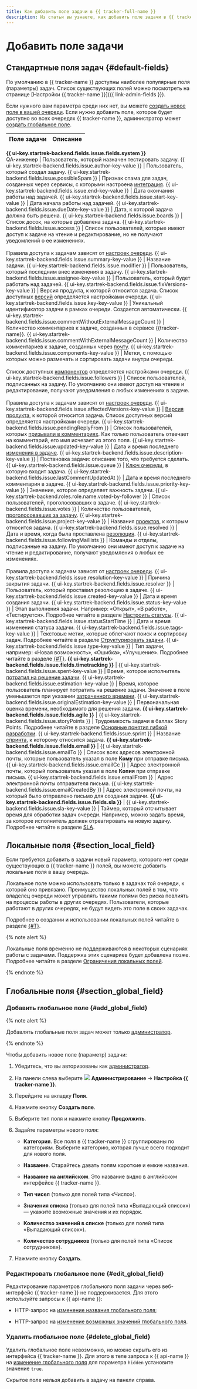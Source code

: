 ```yaml
---
title: Как добавить поле задачи в {{ tracker-full-name }}
description: Из статьи вы узнаете, как добавить поле задачи в {{ tracker-name }}. Поля могут быть глобальными и локальными. Вы можете воспользоваться набором готовых полей, или создать свои.
---
```


# Добавить поле задачи

## Стандартные поля задач {#default-fields}

По умолчанию в {{ tracker-name }} доступны наиболее популярные поля (параметры) задач. Список существующих полей можно посмотреть на странице [Настройки {{ tracker-name }}]({{ link-admin-fields }}).

Если нужного вам параметра среди них нет, вы можете [создать новое поле в вашей очереди](#section_local_field). Если нужно добавить поле, которое будет доступно во всех очередях {{ tracker-name }}, администратор может [создать глобальное поле](#section_global_field).

Поле задачи | Описание
----- | -----
**{{ ui-key.startrek-backend.fields.issue.fields.system }}**  
QA-инженер | Пользователь, который назначен тестировать задачу.
{{ ui-key.startrek-backend.fields.issue.author-key-value }} | Пользователь, который создал задачу.
{{ ui-key.startrek-backend.fields.issue.possibleSpam }} | Признак спама для задач, созданных через сервисы, с которыми настроена [интеграция](../manager/queue-mail.md).
{{ ui-key.startrek-backend.fields.issue.end-key-value }} | Дата окончания работы над задачей. 
{{ ui-key.startrek-backend.fields.issue.start-key-value }} | Дата начала работы над задачей. 
{{ ui-key.startrek-backend.fields.issue.dueDate-key-value }} | Дата, к которой задача должна быть решена.
{{ ui-key.startrek-backend.fields.issue.boards }} | Список досок, на которые добавлена задача.
{{ ui-key.startrek-backend.fields.issue.access }} | Список пользователей, которые имеют доступ к задаче на чтение и редактирование, но не получают уведомлений о ее изменениях.<br/><br/>Правила доступа к задачам зависят от [настроек очереди](../manager/queue-access.md).
{{ ui-key.startrek-backend.fields.issue.summary-key-value }} | Название задачи.
{{ ui-key.startrek-backend.fields.issue.modifier }} | Пользователь, который последним внес изменения в задачу.
{{ ui-key.startrek-backend.fields.issue.assignee-key-value }} | Пользователь, который будет работать над задачей. 
{{ ui-key.startrek-backend.fields.issue.fixVersions-key-value }} | Версия продукта, к которой относится задача. Список доступных [версий](../manager/versions.md) определяется настройками очереди.
{{ ui-key.startrek-backend.fields.issue.key-key-value }} | Уникальный идентификатор задачи в рамках очереди. Создается автоматически.
{{ ui-key.startrek-backend.fields.issue.commentWithoutExternalMessageCount }} | Количество комментариев к задаче, созданных в сервисе {{tracker-name}}.
{{ ui-key.startrek-backend.fields.issue.commentWithExternalMessageCount }} | Количество комментариев к задаче, созданных через [почту](../manager/queue-mail.md).
{{ ui-key.startrek-backend.fields.issue.components-key-value }} | Метки, с помощью которых можно размечать и сортировать задачи внутри очереди.<br/><br/>Список доступных [компонентов](../manager/components.md) определяется настройками очереди.
{{ ui-key.startrek-backend.fields.issue.followers }} | Список пользователей, подписанных на задачу. По умолчанию они имеют доступ на чтение и редактирование, получают уведомления о любых изменениях в задаче.<br/><br/>Правила доступа к задачам зависят от [настроек очереди](../manager/queue-access.md).
{{ ui-key.startrek-backend.fields.issue.affectedVersions-key-value }} | [Версия продукта](../manager/versions.md), к которой относится задача. Список доступных версий определяется настройками очереди.
{{ ui-key.startrek-backend.fields.issue.pendingReplyFrom }} | Список пользователей, которых [призывали в комментариях](comments.md#call-comment). Как только пользователь отвечает на комментарий, его имя исчезает из этого поля.
{{ ui-key.startrek-backend.fields.issue.updated-key-value }} | Дата и время последнего [изменения в задаче](history.md).
{{ ui-key.startrek-backend.fields.issue.description-key-value }} | Постановка задачи: описание того, что требуется сделать.
{{ ui-key.startrek-backend.fields.issue.queue }} | [Ключ очереди](../manager/create-queue.md#key), в которую входит задача.
{{ ui-key.startrek-backend.fields.issue.lastCommentUpdatedAt }} | Дата и время последнего комментария в задаче.
{{ ui-key.startrek-backend.fields.issue.priority-key-value }} | Значение, которое определяет важность задачи. 
{{ ui-key.startrek-backend.roles.role.name.voted-by-follower }} | Список пользователей, проголосовавших в задаче.
{{ ui-key.startrek-backend.fields.issue.votes }} | Количество пользователей, [проголосовавших за задачу](votes.md).
{{ ui-key.startrek-backend.fields.issue.project-key-value }} | Названия [проектов](../manager/project-new.md), к которым относится задача. 
{{ ui-key.startrek-backend.fields.issue.resolved }} | Дата и время, когда была проставлена [резолюция](../manager/create-resolution.md).
{{ ui-key.startrek-backend.fields.issue.followingMaillists }} | Команды и отделы, подписанные на задачу. По умолчанию они имеют доступ к задаче на чтение и редактирование, получают уведомления о любых ее изменениях.<br/><br/>Правила доступа к задачам зависят от [настроек очереди](../manager/queue-access.md).
{{ ui-key.startrek-backend.fields.issue.resolution-key-value }} | Причина закрытия задачи.
{{ ui-key.startrek-backend.fields.issue.resolver }} | Пользователь, который проставил резолюцию в задаче.
{{ ui-key.startrek-backend.fields.issue.created-key-value }} | Дата и время создания задачи.
{{ ui-key.startrek-backend.fields.issue.status-key-value }} | Этап выполнения задачи. Например: «Открыт», «В работе», «Тестируется». Подробнее читайте в разделе [Настроить статусы](../manager/workflow-status-edit.md).
{{ ui-key.startrek-backend.fields.issue.statusStartTime }} | Дата и время изменения статуса задачи.
{{ ui-key.startrek-backend.fields.issue.tags-key-value }} | Текстовые метки, которые облегчают поиск и сортировку задач. Подробнее читайте в разделе [Структурировать задачи](../structure.md).
{{ ui-key.startrek-backend.fields.issue.type-key-value }} | Тип задачи, например: «Новая возможность», «Ошибка», «Улучшение». Подробнее читайте в разделе [{#T}](../manager/add-ticket-type.md).
**{{ ui-key.startrek-backend.fields.issue.fields.timetracking }}** | 
{{ ui-key.startrek-backend.fields.issue.spent-key-value }} | Время, которое исполнитель [потратил на решение задачи](time-spent.md). 
{{ ui-key.startrek-backend.fields.issue.estimation-key-value }} | Время, которое пользователь планирует потратить на решение задачи. Значение в поле уменьшается при указании [затраченного времени](time-spent.md#show-time-spent).
{{ ui-key.startrek-backend.fields.issue.originalEstimation-key-value }} | Первоначальная оценка времени, необходимого для решения задачи. 
**{{ ui-key.startrek-backend.fields.issue.fields.agile }}** | 
{{ ui-key.startrek-backend.fields.issue.storyPoints }} | Трудоемкость задачи в баллах Story Points. Подробнее читайте в разделе [Основные понятия гибкой разработки](../manager/agile.md#dlen_sp).
{{ ui-key.startrek-backend.fields.issue.sprint }} | Название [спринта](../manager/create-agile-sprint.md), к которому относится задача.
**{{ ui-key.startrek-backend.fields.issue.fields.email }}** | 
{{ ui-key.startrek-backend.fields.issue.emailTo }} | Список всех адресов электронной почты, которые пользователь указал в поле **Кому** при отправке письма.
{{ ui-key.startrek-backend.fields.issue.emailCc }} | Адрес электронной почты, который пользователь указал в поле **Копия** при отправке письма.
{{ ui-key.startrek-backend.fields.issue.emailFrom }} | Адрес электронной почты отправителя письма.
{{ ui-key.startrek-backend.fields.issue.emailCreatedBy }} | Адрес электронной почты, на который было отправлено письмо для создания задачи.
**{{ ui-key.startrek-backend.fields.issue.fields.sla }}** | 
{{ ui-key.startrek-backend.fields.issue.sla-key-value }} | Таймер, который отсчитывает время для обработки задач очереди. Например, можно задать время, за которое исполнитель должен отреагировать на новую задачу. Подробнее читайте в разделе [SLA](../sla-head.md).

## Локальные поля {#section_local_field}

Если требуется добавить в задачи новый параметр, которого нет среди существующих в {{ tracker-name }} полей, вы можете добавить локальные поля в вашу очередь.

Локальное поле можно использовать только в задачах той очереди, к которой оно привязано. Преимущество локальных полей в том, что владелец очереди может управлять такими полями без риска повлиять на процессы работы в других очередях. Пользователи, которые работают в других очередях, не будут видеть это поле в своих задачах.

Подробнее о создании и использовании локальных полей читайте в разделе [{#T}](../local-fields.md).

{% note alert %}

Локальные поля временно не поддерживаются в некоторых сценариях работы с задачами. Поддержка этих сценариев будет добавлена позже. Подробнее читайте в разделе [Ограничения локальных полей](../local-fields.md#restrictions). 

{% endnote %}

## Глобальные поля {#section_global_field}

### Добавить глобальное поле {#add_global_field}


{% note alert %}

Добавлять глобальные поля задач может только [администратор](../role-model.md).

{% endnote %}

Чтобы добавить новое поле (параметр) задачи:

1. Убедитесь, что вы авторизованы как [администратор](../role-model.md).

1. На панели слева выберите ![](../../_assets/tracker/svg/admin.svg) **Администрирование** → **Настройка {{ tracker-name }}**.

1. Перейдите на вкладку **Поля**.

1. Нажмите кнопку **Создать поле**.

1. Выберите тип поля и нажмите кнопку **Продолжить**.

1. Задайте параметры нового поля:
    * **Категория**. Все поля в {{ tracker-name }} сгруппированы по категориям. Выберите категорию, которая лучше всего подходит для нового поля.

    * **Название**. Старайтесь давать полям короткие и емкие названия.

    * **Название на английском**. Это название видно в английском интерфейсе {{ tracker-name }}.

    * **Тип чисел** (только для полей типа «Число»).

    * **Значения списка** (только для полей типа «Выпадающий список») — укажите возможные значения и их порядок.

    * **Количество значений в списке** (только для полей типа «Выпадающий список»).
    
    * **Количество сотрудников** (только для полей типа «Список сотрудников»).

1. Нажмите кнопку **Создать**.



### Редактировать глобальное поле {#edit_global_field}

Редактирование параметров глобального поля задачи через веб-интерфейс {{ tracker-name }} не поддерживается. Для этого используйте запросы к {{ api-name }}:

* HTTP-запрос на [изменение названия глобального поля](../concepts/issues/patch-issue-field-name.md);

* HTTP-запрос на [изменение возможных значений глобального поля](../concepts/issues/patch-issue-field-value.md).

### Удалить глобальное поле {#delete_global_field}

Удалить глобальное поле невозможно, но можно скрыть его из интерфейса {{ tracker-name }}. Для этого в теле запроса к {{ api-name }} на [изменение глобального поля](../concepts/issues/patch-issue-field-value.md) для параметра `hidden` установите значение `true`.

Скрытое поле нельзя добавить в задачу на панели справа. 
